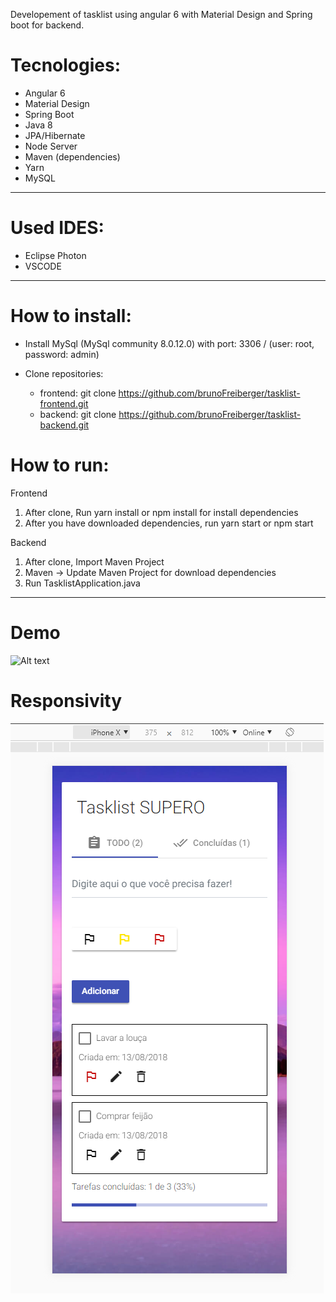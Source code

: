 Developement of tasklist using angular 6 with Material Design and Spring boot for backend.

# Tecnologies:
- Angular 6
- Material Design
- Spring Boot
- Java 8
- JPA/Hibernate
- Node Server
- Maven (dependencies)
- Yarn
- MySQL

------

# Used IDES:
- Eclipse Photon
- VSCODE

------

# How to install:

- Install MySql (MySql community 8.0.12.0) with port: 3306 / (user: root, password: admin)

- Clone repositories:

	- frontend: git clone https://github.com/brunoFreiberger/tasklist-frontend.git
	- backend: git clone https://github.com/brunoFreiberger/tasklist-backend.git

# How to run:

Frontend
1. After clone, Run yarn install or npm install for install dependencies
2. After you have downloaded dependencies, run yarn start or npm start

Backend
1. After clone, Import Maven Project
2. Maven -> Update Maven Project for download dependencies
3. Run TasklistApplication.java

------

# Demo
![Alt text](https://github.com/brunoFreiberger/tasklist-backend/blob/master/demo/tasklist-working.gif)

# Responsivity
![Alt text](https://github.com/brunoFreiberger/tasklist-backend/blob/master/demo/tasklist-responsive.PNG)
